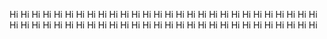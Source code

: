 Hi Hi Hi Hi Hi Hi Hi Hi Hi Hi Hi Hi Hi Hi Hi Hi Hi Hi Hi Hi Hi Hi Hi Hi Hi Hi Hi Hi Hi Hi Hi Hi Hi Hi Hi Hi Hi Hi Hi Hi Hi Hi Hi Hi Hi Hi Hi Hi Hi Hi Hi Hi Hi Hi Hi Hi 
